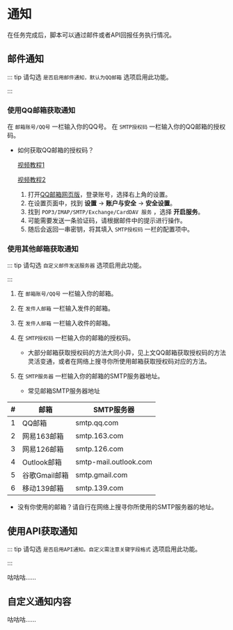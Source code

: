 # 通知

在任务完成后，脚本可以通过邮件或者API回报任务执行情况。

## 邮件通知
::: tip
请勾选 `是否启用邮件通知，默认为QQ邮箱` 选项启用此功能。

:::

### 使用QQ邮箱获取通知
在 `邮箱账号/QQ号` 一栏输入你的QQ号。
在 `SMTP授权码` 一栏输入你的QQ邮箱的授权码。
- 如何获取QQ邮箱的授权码？
  
  [视频教程1](https://www.bilibili.com/video/BV16z4y1D74s/)

  [视频教程2](https://www.bilibili.com/video/BV1ZxfGYSEVr?t=1699.2)

  1. 打开[QQ邮箱网页版](https://mail.qq.com/)，登录账号，选择右上角的设置。
  2. 在设置页面中，找到 **设置** -> **账户与安全** -> **安全设置**。
  3. 找到 `POP3/IMAP/SMTP/Exchange/CardDAV 服务` ，选择 **开启服务**。
  4. 可能需要发送一条验证码，请根据邮件中的提示进行操作。
  5. 随后会返回一串密钥，将其填入 `SMTP授权码` 一栏的配置项中。

### 使用其他邮箱获取通知

::: tip
请勾选 `自定义邮件发送服务器` 选项启用此功能。

:::

1. 在 `邮箱账号/QQ号` 一栏输入你的邮箱。
2. 在 `发件人邮箱` 一栏输入发件的邮箱。
3. 在 `发件人邮箱` 一栏输入收件的邮箱。
4. 在 `SMTP授权码` 一栏输入你的邮箱的授权码。
   - 大部分邮箱获取授权码的方法大同小异，见上文QQ邮箱获取授权码的方法灵活变通，或者在网络上搜寻你所使用邮箱获取授权码对应的方法。
5. 在 `SMTP服务器` 一栏输入你的邮箱的SMTP服务器地址。

   - 常见邮箱SMTP服务器地址
   
| **#** | **邮箱**    | **SMTP服务器**              |
|-------|-----------|--------------------------|
| 1     | QQ邮箱      | smtp\.qq\.com            |
| 2     | 网易163邮箱   | smtp\.163\.com           |
| 3     | 网易126邮箱   | smtp\.126\.com           |
| 4     | Outlook邮箱 | smtp\-mail\.outlook\.com |
| 5     | 谷歌Gmail邮箱 | smtp\.gmail\.com         |
| 6     | 移动139邮箱   | smtp\.139\.com           |

   - 没有你使用的邮箱？请自行在网络上搜寻你所使用的SMTP服务器的地址。


## 使用API获取通知

::: tip
请勾选 `是否启用API通知。自定义需注意关键字段格式` 选项启用此功能。

:::

咕咕咕……

## 自定义通知内容

咕咕咕……
